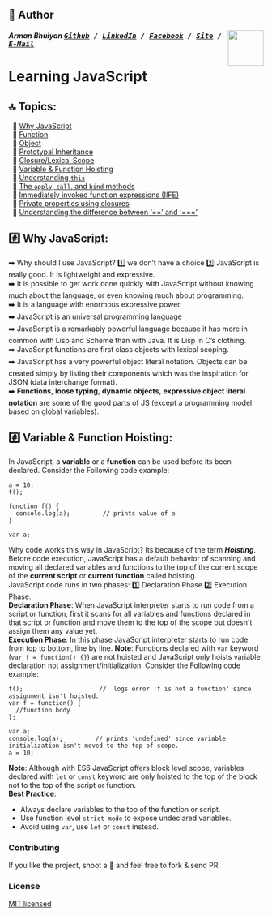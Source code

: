 ## 📝 Author
[<img src="https://media.licdn.com/dms/image/C5103AQE3SdZqmIyW0A/profile-displayphoto-shrink_200_200/0?e=1533168000&v=beta&t=reTZbwaCbB9R9V47Q9XiBGgGpY6_dS0KSK_gA8WsVCc" align="right" height="70" width="70">](http://armanbhuiyan.com)

##### Arman Bhuiyan <kbd>[Github](https://github.com/arman37) / [LinkedIn](https://www.linkedin.com/in/arman-bhuiyan) / [Facebook](https://www.facebook.com/arman.it37) / [Site](http://armanbhuiyan.com) /  [E-Mail](mailto:arman.it37@gmail.com)</kbd>

# Learning JavaScript

## :top: Topics:
&nbsp; :large_orange_diamond: [Why JavaScript](#whyjs) <br />
&nbsp; :large_orange_diamond: [Function](#function) <br />
&nbsp; :large_orange_diamond: [Object](#object) <br />
&nbsp; :large_orange_diamond: [Prototypal Inheritance](prototype#) <br />
&nbsp; :large_orange_diamond: [Closure/Lexical Scope](#closure) <br />
&nbsp; :large_orange_diamond: [Variable & Function Hoisting](#hoisting) <br />
&nbsp; :large_orange_diamond: [Understanding `this`](#this) <br />
&nbsp; :large_orange_diamond: [The `apply`, `call`, and `bind` methods](#applycallbind) <br />
&nbsp; :large_orange_diamond: [Immediately invoked function expressions (IIFE)](#IIFE) <br />
&nbsp; :large_orange_diamond: [Private properties using closures](#private) <br />
&nbsp; :large_orange_diamond: [Understanding the difference between ‘==’ and ‘===’](#equal) <br />

## :hash: <a name="whyjs">Why JavaScript</a>:
:arrow_right: Why should I use JavaScript? :one:  we don’t have a choice :two: JavaScript is really good. It is lightweight and expressive. <br />
:arrow_right: It is possible to get work done quickly with JavaScript without knowing much about the language, or even knowing much about programming. <br />
:arrow_right: It is a language with enormous expressive power. <br />
:arrow_right: JavaScript is an universal programming language <br />
:arrow_right: JavaScript is a remarkably powerful language because it has more in common with Lisp and Scheme than with Java. It is Lisp in C’s clothing. <br />
:arrow_right: JavaScript functions are first class objects with lexical scoping. <br />
:arrow_right: JavaScript has a very powerful object literal notation. Objects can be created simply by listing their components which was the inspiration for JSON (data interchange format). <br />
:arrow_right: **Functions**, **loose typing**, **dynamic objects**, **expressive object literal notation** are some of the good parts of JS (except a programming model based on global variables). <br />

## :hash: <a name="hoisting">Variable & Function Hoisting</a>:
In JavaScript, a **variable** or a **function** can be used before its been declared.
Consider the Following code example:

```
a = 10;
f();

function f() {
  console.log(a);         // prints value of a
}

var a;
```
Why code works this way in JavaScript? Its because of the term **_Hoisting_**. Before code execution, JavaScript has a default behavior of scanning and moving all declared variables and functions to the top of the current scope of the **current script** or **current function** called hoisting. <br />
JavaScript code runs in two phases: :one: Declaration Phase :two: Execution Phase. <br />
**Declaration Phase**: When JavaScript interpreter starts to run code from a script or function, first it scans for all variables and functions declared in that script or function and move them to the top of the scope but doesn't assign them any value yet. <br />
**Execution Phase**: In this phase JavaScript interpreter starts to run code from top to bottom, line by line.
**Note**: Functions declared with `var` keyword (`var f = function() {}`) are not hoisted and JavaScript only hoists variable declaration not assignment/initialization.
Consider the Following code example:

```
f();                     //  logs error 'f is not a function' since assignment isn't hoisted.
var f = function() {
  //function body
};

var a;
console.log(a);         // prints 'undefined' since variable initialization isn't moved to the top of scope.
a = 10;
```
**Note**: Although with ES6 JavaScript offers block level scope, variables declared with `let` or `const` keyword are only hoisted to the top of the block not to the top of the script or function. <br />
**Best Practice**:
 - Always declare variables to the top of the function or script.
 - Use function level `strict mode` to expose undeclared variables.
 - Avoid using `var`, use `let` or `const` instead.

### Contributing
If you like the project, shoot a :star2: and feel free to fork & send PR.


### License

[MIT licensed](./LICENSE)
